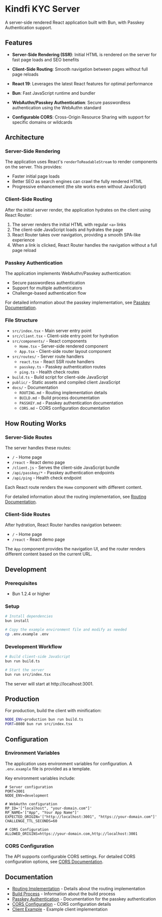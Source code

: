 # Kindfi KYC Server

A server-side rendered React application built with Bun, with Passkey Authentication support.

## Features

- **Server-Side Rendering (SSR)**: Initial HTML is rendered on the server for fast page loads and SEO benefits
- **Client-Side Routing**: Smooth navigation between pages without full page reloads
- **React 19**: Leverages the latest React features for optimal performance
- **Bun**: Fast JavaScript runtime and bundler

- **WebAuthn/Passkey Authentication**: Secure passwordless authentication using the WebAuthn standard

- **Configurable CORS**: Cross-Origin Resource Sharing with support for specific domains or wildcards

## Architecture

### Server-Side Rendering

The application uses React's `renderToReadableStream` to render components on the server. This provides:

- Faster initial page loads
- Better SEO as search engines can crawl the fully rendered HTML
- Progressive enhancement (the site works even without JavaScript)

### Client-Side Routing

After the initial server render, the application hydrates on the client using React Router:

1. The server renders the initial HTML with regular `<a>` links
2. The client-side JavaScript loads and hydrates the page
3. React Router takes over navigation, providing a smooth SPA-like experience
4. When a link is clicked, React Router handles the navigation without a full page reload

### Passkey Authentication

The application implements WebAuthn/Passkey authentication:

- Secure passwordless authentication
- Support for multiple authenticators
- Challenge-based authentication flow

For detailed information about the passkey implementation, see [Passkey Documentation](docs/PASSKEY.md).

### File Structure

- `src/index.tsx` - Main server entry point
- `src/client.tsx` - Client-side entry point for hydration
- `src/components/` - React components
  - `Home.tsx` - Server-side rendered component
  - `App.tsx` - Client-side router layout component
- `src/routes/` - Server route handlers
  - `react.tsx` - React SSR route handlers
  - `passkey.ts` - Passkey authentication routes
  - `ping.ts` - Health check routes
- `build.ts` - Build script for client-side JavaScript
- `public/` - Static assets and compiled client JavaScript
- `docs/` - Documentation
  - `ROUTING.md` - Routing implementation details
  - `BUILD.md` - Build process documentation
  - `PASSKEY.md` - Passkey authentication documentation
  - `CORS.md` - CORS configuration documentation

## How Routing Works

### Server-Side Routes

The server handles these routes:

- `/` - Home page
- `/react` - React demo page
- `/client.js` - Serves the client-side JavaScript bundle
- `/api/passkey/*` - Passkey authentication endpoints
- `/api/ping` - Health check endpoint

Each React route renders the `Home` component with different content.

For detailed information about the routing implementation, see [Routing Documentation](docs/ROUTING.md).

### Client-Side Routes

After hydration, React Router handles navigation between:

- `/` - Home page
- `/react` - React demo page

The `App` component provides the navigation UI, and the router renders different content based on the current URL.

## Development

### Prerequisites

- Bun 1.2.4 or higher

### Setup

```bash
# Install dependencies
bun install

# Copy the example environment file and modify as needed
cp .env.example .env
```

### Development Workflow

```bash
# Build client-side JavaScript
bun run build.ts

# Start the server
bun run src/index.tsx
```

The server will start at http://localhost:3001.

## Production

For production, build the client with minification:

```bash
NODE_ENV=production bun run build.ts
PORT=8080 bun run src/index.tsx
```

## Configuration

### Environment Variables

The application uses environment variables for configuration. A `.env.example` file is provided as a template.

Key environment variables include:

```
# Server configuration
PORT=3001
NODE_ENV=development

# WebAuthn configuration
RP_ID='["localhost", "your-domain.com"]'
RP_NAME='["App", "Your App Name"]'
EXPECTED_ORIGIN='["http://localhost:3001", "https://your-domain.com"]'
CHALLENGE_TTL_SECONDS=60

# CORS Configuration
ALLOWED_ORIGINS=https://your-domain.com,http://localhost:3001
```

### CORS Configuration

The API supports configurable CORS settings. For detailed CORS configuration options, see [CORS Documentation](docs/CORS.md).

## Documentation

- [Routing Implementation](docs/ROUTING.md) - Details about the routing implementation
- [Build Process](docs/BUILD.md) - Information about the build process
- [Passkey Authentication](docs/PASSKEY.md) - Documentation for the passkey authentication
- [CORS Configuration](docs/CORS.md) - CORS configuration details
- [Client Example](docs/client-example.js) - Example client implementation
